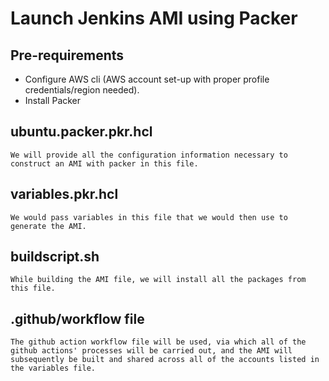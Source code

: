 # Launch Jenkins AMI using Packer

## Pre-requirements
- Configure AWS cli (AWS account set-up with proper profile credentials/region needed).
- Install Packer

## ubuntu.packer.pkr.hcl
```
We will provide all the configuration information necessary to construct an AMI with packer in this file.
```
## variables.pkr.hcl
```
We would pass variables in this file that we would then use to generate the AMI.
```

## buildscript.sh
```
While building the AMI file, we will install all the packages from this file.
```

## .github/workflow file
```
The github action workflow file will be used, via which all of the github actions' processes will be carried out, and the AMI will subsequently be built and shared across all of the accounts listed in the variables file.
```